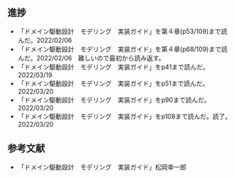 ## 進捗

- 「ドメイン駆動設計　モデリング　実装ガイド」を第４章(p53/109)まで読んだ。2022/02/06
- 「ドメイン駆動設計　モデリング　実装ガイド」を第４章(p68/109)まで読んだ。2022/02/06　難しいので最初から読み返す。
- 「ドメイン駆動設計　モデリング　実装ガイド」をp41まで読んだ。2022/03/19
- 「ドメイン駆動設計　モデリング　実装ガイド」をp51まで読んだ。2022/03/20
- 「ドメイン駆動設計　モデリング　実装ガイド」をp90まで読んだ。2022/03/20
- 「ドメイン駆動設計　モデリング　実装ガイド」をp108まで読んだ。読了。2022/03/20






## 参考文献
- 「ドメイン駆動設計　モデリング　実装ガイド」松岡幸一郎
